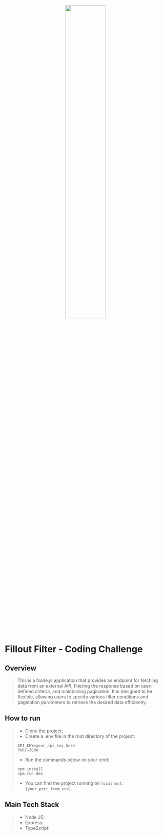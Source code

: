 <div align="center">
    <img src="https://static.fillout.com/og-image.png" width="50%" height="50%"/>
</div>

# Fillout Filter - Coding Challenge

## Overview
>
> This is a Node.js application that provides an endpoint for fetching data from an external API, filtering the response based on user-defined criteria, and maintaining pagination. It is designed to be flexible, allowing users to specify various filter conditions and pagination parameters to retrieve the desired data efficiently.

## How to run

> * Clone the project;
> * Create a .env file in the root directory of the project:
>
> ```
> API_KEY=your_api_key_here
> PORT=3000
> ```
>
> * Run the commands below on your cmd:
>
> ```
> npm install
> npm run dev
> ```
>
> * You can find the project running on `localhost:[your_port_from_env]`.

## Main Tech Stack

> * Node JS;
> * Express:
> * TypeScript:
